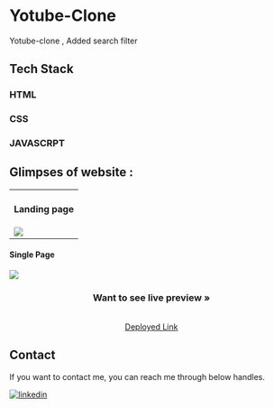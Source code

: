 # Yotube-Clone
Yotube-clone , Added search filter 


  


## Tech Stack

<h3>HTML</h3>

<h3>CSS</h3>

<h3>JAVASCRPT</h3>

  
## Glimpses of website :


<table>
   <tr>
    <td><h4>Landing page</h4><img src="https://cdn-images-1.medium.com/max/1000/1*fGQlQE3Pb1ABzt_tXaKVvA.png" /></td>
   
  </tr>
  
</table>
 <tr>
    <td><h4>Single Page</h4><img src="https://cdn-images-1.medium.com/max/1000/1*SZe_ltgd1Q9zvDPS0roYgw.png" /></td>
   
  </tr>

<br />
  
 <h3 align="center">Want to see live preview »</h3>
<p align="center"> 
    <br />
    <a target="blank" href="yotube-clone-q6ec.vercel.app">Deployed Link</a>    
    
 </p>
  
  
  
<h2>Contact</h2>

If you want to contact me, you can reach me through below handles.

[![linkedin](https://img.shields.io/badge/Manish-0077B5?style=for-the-badge&logo=linkedin&logoColor=white)](https://www.linkedin.com/in/manish-reddy-76063a222/)

